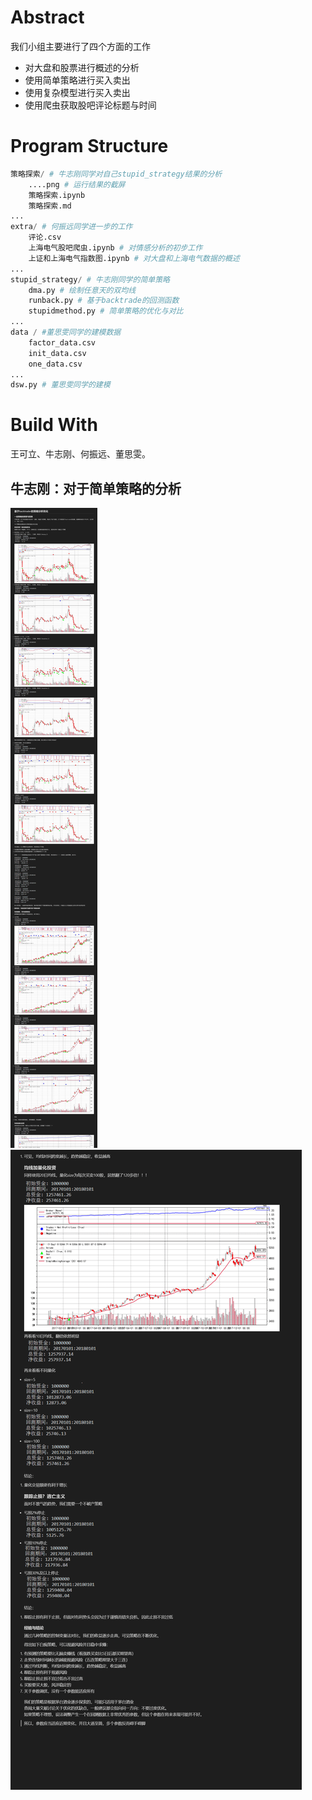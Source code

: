 # Abstract
我们小组主要进行了四个方面的工作
* 对大盘和股票进行概述的分析
* 使用简单策略进行买入卖出
* 使用复杂模型进行买入卖出
* 使用爬虫获取股吧评论标题与时间

# Program Structure
```python
策略探索/ # 牛志刚同学对自己stupid_strategy结果的分析
    ....png # 运行结果的截屏
    策略探索.ipynb 
    策略探索.md
...
extra/ # 何振远同学进一步的工作
    评论.csv
    上海电气股吧爬虫.ipynb # 对情感分析的初步工作
    上证和上海电气指数图.ipynb # 对大盘和上海电气数据的概述
...
stupid_strategy/ # 牛志刚同学的简单策略
    dma.py # 绘制任意天的双均线
    runback.py # 基于backtrade的回测函数
    stupidmethod.py # 简单策略的优化与对比
...
data / #董思雯同学的建模数据
    factor_data.csv
    init_data.csv
    one_data.csv
...
dsw.py # 董思雯同学的建模
```
     
# Build With
王可立、牛志刚、何振远、董思雯。

## 牛志刚：对于简单策略的分析
![](策略分析图1.jpg)
![](策略分析图2.png)